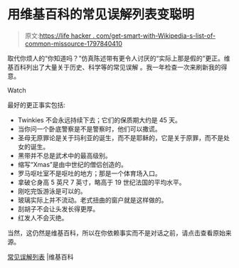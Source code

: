 # 用维基百科的常见误解列表变聪明

> 原文:[https://life hacker . com/get-smart-with-Wikipedia-s-list-of-common-missource-1797840410](https://lifehacker.com/get-smart-with-wikipedia-s-list-of-common-misconception-1797840410)

取代你烦人的“你知道吗？”仿真陈述带有更令人讨厌的“实际上那是假的”更正。维基百科列出了大量关于历史、科学等的常见误解 。我一年检查一次来刷新我的得意。

Watch

最好的更正事实包括:

*   Twinkies 不会永远持续下去；它们的保质期大约是 45 天。
*   当你问一个卧底警察是不是警察时，他们可以撒谎。
*   圣母无原罪论是关于玛利亚的诞生，而不是耶稣的，它是关于原罪，而不是处女的诞生。
*   黑带并不总是武术中的最高级别。
*   缩写“Xmas”是由中世纪的僧侣创造的。
*   罗马呕吐室不是呕吐的地方；那是一个体育场入口。
*   拿破仑身高 5 英尺 7 英寸，略高于 19 世纪法国的平均水平。
*   刚吃完饭游泳是可以的。
*   玻璃实际上并不流动。老式扭曲的窗户就是这样做的。
*   刮胡子不会让头发长得更厚。
*   红发人不会灭绝。

当然，这仍然是维基百科，所以在你依赖事实而不是对话之前，请点击查看原始来源。

[常见误解列表](https://en.wikipedia.org/wiki/List_of_common_misconceptions) |维基百科